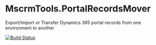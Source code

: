 # MscrmTools.PortalRecordsMover
Export/Import or Transfer Dynamics 365 portal records from one environment to another

[![Build Status](https://dev.azure.com/mscrmtools/Builds/_apis/build/status/Portal_Records_Mover?branchName=master)](https://dev.azure.com/mscrmtools/Builds/_build/latest?definitionId=3&branchName=master)
